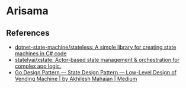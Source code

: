 # Arisama

## References

-   [dotnet-state-machine/stateless: A simple library for creating state machines in C# code](https://github.com/dotnet-state-machine/stateless)
-   [statelyai/xstate: Actor-based state management &amp; orchestration for complex app logic.](https://github.com/statelyai/xstate)
-   [Go Design Pattern — State Design Pattern — Low-Level Design of Vending Machine | by Akhilesh Mahajan | Medium](https://akhileshmj.medium.com/go-design-pattern-state-design-pattern-low-level-design-of-vending-machine-bad8b092cd94)
